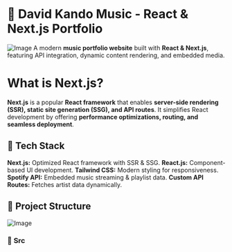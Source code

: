 # 🎵 **David Kando Music - React & Next.js Portfolio**
![Image](https://github.com/user-attachments/assets/eb5a9f3b-4a66-41d4-90f4-dc5ebc17b37d)
A modern **music portfolio website** built with **React & Next.js**, featuring API integration, dynamic content rendering, and embedded media.

# What is Next.js?

**Next.js** is a popular **React framework** that enables **server-side rendering (SSR), static site generation (SSG), and API routes**. It simplifies React development by offering **performance optimizations, routing, and seamless deployment**.

## 🚀 **Tech Stack**

 **Next.js:** Optimized React framework with SSR & SSG.
 **React.js:** Component-based UI development. 
 **Tailwind CSS:** Modern styling for responsiveness. 
 **Spotify API:** Embedded music streaming & playlist data.
 **Custom API Routes:** Fetches artist data dynamically.

 ## 📁 Project Structure
 ![Image](https://github.com/user-attachments/assets/be13b4e2-99ca-493e-9931-8e8afe4bdd40)
### 📂 **Src**

